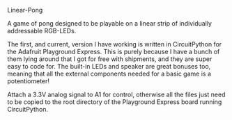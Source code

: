 Linear-Pong

A game of pong designed to be playable on a linear strip of individually addressable RGB-LEDs.

The first, and current, version I have working is written in CircuitPython for the Adafruit Playground Express.
This is purely because I have a bunch of them lying around that I got for free with shipments, and they
are super easy to code for. The built-in LEDs and speaker are great bonuses too, meaning that all 
the external components needed for a basic game is a potentiometer!

Attach a 3.3V analog signal to A1 for control, otherwise all the files just need to be copied to the 
root directory of the Playground Express board running CircuitPython.


